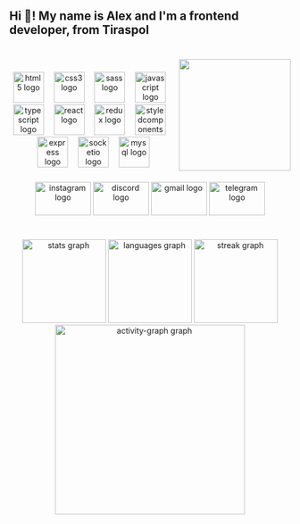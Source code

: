 <br clear="both">

<h2 align="left">Hi 👋! My name is Alex and I'm a frontend developer, from Tiraspol</h2>

###

<br clear="both">

<img align="right" height="200" src="https://media0.giphy.com/media/v1.Y2lkPTc5MGI3NjExNmRobXZuZHBzdWM0bHlncWpjNmpya3owOXQ0bmMzdG03MTh1ZGF5eSZlcD12MV9pbnRlcm5hbF9naWZfYnlfaWQmY3Q9Zw/105TPTlFrqaW1G/giphy.webp"  />

###

<div align="center">
  <img src="https://skillicons.dev/icons?i=html" height="55" alt="html5 logo"  />
  <img width="10" />
  <img src="https://skillicons.dev/icons?i=css" height="55" alt="css3 logo"  />
  <img width="10" />
  <img src="https://skillicons.dev/icons?i=sass" height="55" alt="sass logo"  />
  <img width="10" />
  <img src="https://skillicons.dev/icons?i=js" height="55" alt="javascript logo"  />
  <img width="10" />
  <img src="https://skillicons.dev/icons?i=ts" height="55" alt="typescript logo"  />
  <img width="10" />
  <img src="https://skillicons.dev/icons?i=react" height="55" alt="react logo"  />
  <img width="10" />
  <img src="https://skillicons.dev/icons?i=redux" height="55" alt="redux logo"  />
  <img width="10" />
  <img src="https://skillicons.dev/icons?i=styledcomponents" height="55" alt="styledcomponents logo"  />
  <img width="10" />
  <img src="https://skillicons.dev/icons?i=express" height="55" alt="express logo"  />
  <img width="10" />
  <img src="https://cdn.simpleicons.org/socketdotio/010101" height="55" alt="socketio logo"  />
  <img width="10" />
  <img src="https://skillicons.dev/icons?i=mysql" height="55" alt="mysql logo"  />
</div>

###

<div align="center">
  <img src="https://raw.githubusercontent.com/maurodesouza/profile-readme-generator/master/src/assets/icons/social/instagram/default.svg" width="100" height="60" alt="instagram logo"  />
  <img src="https://raw.githubusercontent.com/maurodesouza/profile-readme-generator/master/src/assets/icons/social/discord/default.svg" width="100" height="60" alt="discord logo"  />
  <img src="https://raw.githubusercontent.com/maurodesouza/profile-readme-generator/master/src/assets/icons/social/gmail/default.svg" width="100" height="60" alt="gmail logo"  />
  <img src="https://raw.githubusercontent.com/maurodesouza/profile-readme-generator/master/src/assets/icons/social/telegram/default.svg" width="100" height="60" alt="telegram logo"  />
</div>

###

<br clear="both">

<div align="center">
  <img src="https://github-readme-stats.vercel.app/api?username=AlexShatokhin&hide_title=false&hide_rank=true&show_icons=true&include_all_commits=true&count_private=true&disable_animations=false&theme=dracula&locale=en&hide_border=false&order=1" height="150" alt="stats graph"  />
  <img src="https://github-readme-stats.vercel.app/api/top-langs?username=AlexShatokhin&locale=en&hide_title=false&layout=compact&card_width=320&langs_count=4&theme=dracula&hide_border=false&order=2" height="150" alt="languages graph"  />
  <img src="https://streak-stats.demolab.com?user=AlexShatokhin&locale=en&mode=weekly&theme=dracula&hide_border=false&border_radius=5&order=3" height="150" alt="streak graph"  />
  <img src="https://github-readme-activity-graph.vercel.app/graph?username=AlexShatokhin&radius=20&theme=github-dark-dimmed&area=true&order=5&hide_title=true&hide_border=true" height="340" alt="activity-graph graph"  />
</div>

###
